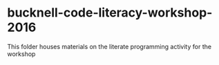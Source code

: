 # bucknell-code-literacy-workshop-2016
This folder houses materials on the literate programming activity for the workshop
